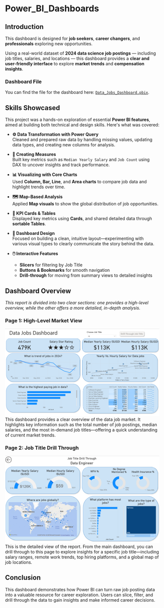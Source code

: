 # Power_BI_Dashboards
## Introduction

This dashboard is designed for **job seekers**, **career changers**, and **professionals** exploring new opportunities. 

Using a real-world dataset of **2024 data science job postings** — including job titles, salaries, and locations — this dashboard provides a **clear and user-friendly interface** to explore **market trends** and **compensation insights**.

### Dashboard File
You can find the file for the dashboard here: [`Data_Jobs_Dashboard.pbix`](Data_Jobs_Dashboard.pbix).
## Skills Showcased
This project was a hands-on exploration of essential **Power BI features**, aimed at building both technical and design skills. Here's what was covered:

- **⚙️ Data Transformation with Power Query**  
  Cleaned and prepared raw data by handling missing values, updating data types, and creating new columns for analysis.

- **🧮 Creating Measures**  
  Built key metrics such as `Median Yearly Salary` and `Job Count` using DAX to uncover insights and track performance.

- **📊 Visualizing with Core Charts**  
  Used **Column, Bar, Line**, and **Area charts** to compare job data and highlight trends over time.

- **🗺️ Map-Based Analysis**  
  Applied **Map visuals** to show the global distribution of job opportunities.

- **🔢 KPI Cards & Tables**  
  Displayed key metrics using **Cards**, and shared detailed data through **sortable Tables**.

- **🎨 Dashboard Design**  
  Focused on building a clean, intuitive layout—experimenting with various visual types to clearly communicate the story behind the data.

- **🖱️ Interactive Features**  
  - **Slicers** for filtering by Job Title  
  - **Buttons & Bookmarks** for smooth navigation  
  - **Drill-through** for moving from summary views to detailed insights


## Dashboard Overview
*This report is divided into two clear sections: one provides a high-level overview, while the other offers a more detailed, in-depth analysis.*
### Page 1: High-Level Market View
![Data Jobs Dashboard Page 1](Project1_Dashboard_Page1.png)  
This dashboard provides a clear overview of the data job market. It highlights key information such as the total number of job postings, median salaries, and the most in-demand job titles—offering a quick understanding of current market trends.

### Page 2: Job Title Drill Through
![Data Jobs Dashboard Page 2](Project1_Dashboard_Page2.png)  
This is the detailed view of the report. From the main dashboard, you can drill through to this page to explore insights for a specific job title—including salary ranges, remote work trends, top hiring platforms, and a global map of job locations.

## Conclusion

This dashboard demonstrates how Power BI can turn raw job posting data into a valuable resource for career exploration. Users can slice, filter, and drill through the data to gain insights and make informed career decisions.

